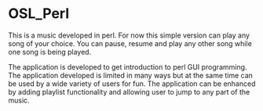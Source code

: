 # OSL_Perl


This is a music developed in perl. For now this simple version can play any song of your choice. 
You can pause, resume and play any other song
while one song is being played.

The application is developed to get introduction to perl GUI programming. The application
developed is limited in many ways but at the same time can be used by a wide variety of
users for fun. The application can be enhanced by adding playlist functionality and
allowing user to jump to any part of the music.
